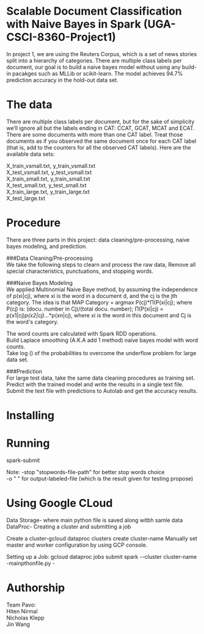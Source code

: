 Scalable Document Classification with Naive Bayes in Spark (UGA-CSCI-8360-Project1)
===================================================================================
In project 1, we are using the Reuters Corpus, which is a set of news stories split into a hierarchy of categories. There are multiple class labels per document, our goal is to build a naive bayes model without using any build-in pacakges such as MLLib or scikit-learn. The model achieves 94.7% prediction accuracy in the hold-out data set.

The data
===========
There are multiple class labels per document, but for the sake of simplicity we’ll ignore all but the labels ending in CAT: CCAT, GCAT, MCAT and ECAT. There are some documents with more than one CAT label. Treat those documents as if you observed the same document once for each CAT label (that is, add to the counters for all the observed CAT labels). Here are the available data sets:  

X_train_vsmall.txt, y_train_vsmall.txt  
X_test_vsmall.txt, y_test_vsmall.txt  
X_train_small.txt, y_train_small.txt  
X_test_small.txt, y_test_small.txt  
X_train_large.txt, y_train_large.txt  
X_test_large.txt  


Procedure
===========
There are three parts in this project: data cleaning/pre-processing, naive bayes modeling, and prediction.

###Data Cleaning/Pre-processing   
We take the following steps to clearn and process the raw data,
Remove all special characteristics, punctuations, and stopping words.

###Naive Bayes Modeling  
We applied Multinomial Naive Baye method, by assuming the independence of p(xi|cj), where xi is the word in a document d, and the cj is the jth category. The idea is that MAP Category = argmax P(cj)*Π(P(xi|cj); where P(cj) is:  (docu. number in Cj)/(total docu. number); Π(P(xi|cj) = p(x1|cj)*p(x2|cj)*...*p(xn|cj), where xi is the word in this document and Cj is the word's category.  

The word counts are calculated with Spark RDD operations.  
Build Laplace smoothing (A.K.A add 1 method) naive bayes model with word counts.  
Take log () of the probabilities to overcome the underflow problem for large data set.  

###Prediction  
For large test data, take the same data cleaning procedures as training set.  
Predict with the trained model and write the results in a single text file.  
Submit the text file with predictions to Autolab and get the accuracy results.  

Installing
===========


Running
===========
spark-submit 

Note: -stop "stopwords-file-path" for better stop words choice  
      -o " " for output-labeled-file (which is the result given for testing propose)

Using Google CLoud
===========
Data Storage- where main python file is saved along witbh samle data
DataProc- Creating a cluster and submitting a job

Create a cluster-gcloud dataproc clusters create cluster-name
Manually set master and worker configuration by using GCP console.

Setting up a Job:
gcloud dataproc jobs submit spark --cluster cluster-name -mainpthonfile.py -<arguments>

Authorship
===========
Team Pavo:  
    Hiten Nirmal  
    Nicholas Klepp  
    Jin Wang  
